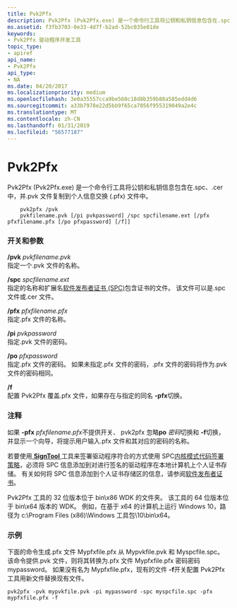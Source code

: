 ```yaml
---
title: Pvk2Pfx
description: Pvk2Pfx (Pvk2Pfx.exe) 是一个命令行工具将公钥和私钥信息包含在.spc、.cer 中，并.pvk 文件复制到个人信息交换 (.pfx) 文件中。
ms.assetid: f3fb3703-0e33-4d7f-b2ad-52bc035e01de
keywords:
- Pvk2Pfx 驱动程序开发工具
topic_type:
- apiref
api_name:
- Pvk2Pfx
api_type:
- NA
ms.date: 04/20/2017
ms.localizationpriority: medium
ms.openlocfilehash: 3e0a35557cca9be560c18d8b359b88a585edd4d6
ms.sourcegitcommit: a33b7978e22d5bb9f65ca7056f955319049a2e4c
ms.translationtype: MT
ms.contentlocale: zh-CN
ms.lasthandoff: 01/31/2019
ms.locfileid: "56577187"
---
```

# <a name="pvk2pfx"></a>Pvk2Pfx


Pvk2Pfx (Pvk2Pfx.exe) 是一个命令行工具将公钥和私钥信息包含在.spc、.cer 中，并.pvk 文件复制到个人信息交换 (.pfx) 文件中。

```
    pvk2pfx /pvk 
    pvkfilename.pvk [/pi pvkpassword] /spc spcfilename.ext [/pfx pfxfilename.pfx [/po pfxpassword] [/f]]
```

### <a name="span-idswitchesandargumentsspanspan-idswitchesandargumentsspanswitches-and-arguments"></a><span id="switches_and_arguments"></span><span id="SWITCHES_AND_ARGUMENTS"></span>开关和参数

<span id="_PVK_PVKFILENAME.PVK"></span>**/pvk** *pvkfilename.pvk*  
指定一个.pvk 文件的名称。

<span id="_SPC_SPCFILENAME.EXT"></span>**/spc** *spcfilename.ext*  
指定的名称和扩展名[软件发布者证书 (SPC)](https://msdn.microsoft.com/library/windows/hardware/ff552299)包含证书的文件。 该文件可以是.spc 文件或.cer 文件。

<span id="_PFX_PFXFILENAME.PFX"></span>**/pfx** *pfxfilename.pfx*  
指定.pfx 文件的名称。

<span id="_pi_pvkpassword"></span><span id="_PI_PVKPASSWORD"></span>**/pi** *pvkpassword*  
指定.pvk 文件的密码。

<span id="_po_pfxpassword"></span><span id="_PO_PFXPASSWORD"></span>**/po** *pfxpassword*  
指定.pfx 文件的密码。 如果未指定.pfx 文件的密码，.pfx 文件的密码将作为.pvk 文件的密码相同。

<span id="_f"></span><span id="_F"></span>**/f**  
配置 Pvk2Pfx 覆盖.pfx 文件，如果存在与指定的同名 **-pfx**切换。

### <a name="span-idcommentsspanspan-idcommentsspancomments"></a><span id="comments"></span><span id="COMMENTS"></span>注释

如果 **-pfx** *pfxfilename.pfx*不提供开关、 pvk2pfx 忽略**po** *密码*切换和 **-f**切换，并显示一个向导，将提示用户输入.pfx 文件和其对应的密码的名称。

若要使用[ **SignTool** ](signtool.md)工具来签署驱动程序符合的方式使用 SPC[内核模式代码签署策略](https://msdn.microsoft.com/library/windows/hardware/ff548231)，必须将 SPC 信息添加到对进行签名的驱动程序在本地计算机上个人证书存储。 有关如何将 SPC 信息添加到个人证书存储区的信息，请参阅[软件发布者证书](https://msdn.microsoft.com/library/windows/hardware/ff552299)。

Pvk2Pfx 工具的 32 位版本位于 bin\\x86 WDK 的文件夹。 该工具的 64 位版本位于 bin\\x64 版本的 WDK。 例如，在基于 x64 的计算机上运行 Windows 10，路径为 c:\\Program Files (x86)\\Windows 工具包\\10\\bin\\x64。

### <a name="span-idexamplesspanspan-idexamplesspanexamples"></a><span id="examples"></span><span id="EXAMPLES"></span>示例

下面的命令生成.pfx 文件 Mypfxfile.pfx 从 Mypvkfile.pvk 和 Myspcfile.spc。 该命令提供.pvk 文件，则将其转换为.pfx 文件 Mypfxfile.pfx 密码密码 mypassword。 如果没有名为 Mypfxfile.pfx，现有的文件 **-f**开关配置 Pvk2Pfx 工具用新文件替换现有文件。

```
pvk2pfx -pvk mypvkfile.pvk -pi mypassword -spc myspcfile.spc -pfx mypfxfile.pfx -f
```

 

 





